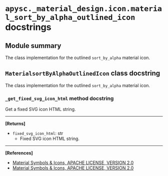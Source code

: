 # `apysc._material_design.icon.material_sort_by_alpha_outlined_icon` docstrings

## Module summary

The class implementation for the outlined `sort_by_alpha` material icon.

## `MaterialsortByAlphaOutlinedIcon` class docstring

The class implementation for the outlined `sort_by_alpha` material icon.

### `_get_fixed_svg_icon_html` method docstring

Get a fixed SVG icon HTML string.<hr>

**[Returns]**

- `fixed_svg_icon_html`: str
  - Fixed SVG icon HTML string.

<hr>

**[References]**

- [Material Symbols & Icons, APACHE LICENSE, VERSION 2.0](https://fonts.google.com/icons?icon.size=24&icon.color=%23e8eaed)
- [Material Symbols & Icons, APACHE LICENSE, VERSION 2.0](https://www.apache.org/licenses/LICENSE-2.0.html)